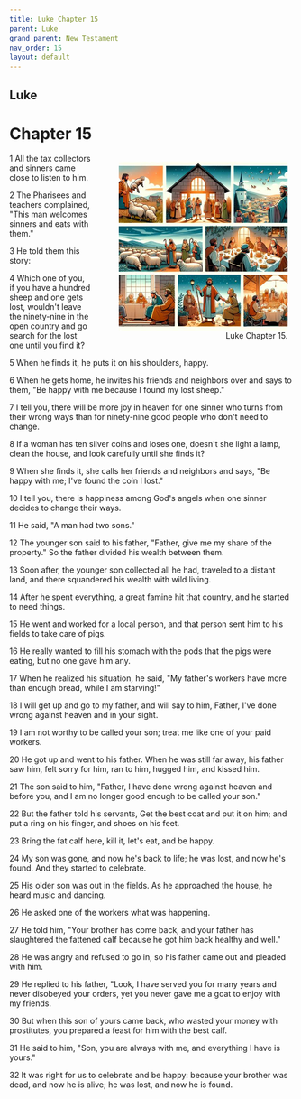 ```yaml
---
title: Luke Chapter 15
parent: Luke
grand_parent: New Testament
nav_order: 15
layout: default
---
```


## Luke

# Chapter 15

<figure style="float: right; margin-right: 10px;">
    <img src="/assets/Image/Luke/500/15.jpg" alt="Luke Chapter 15" style="width: 300px; height: 300px; float: right;padding-left: 10px;"/>
    <figcaption style="clear: both;text-align: right;">Luke Chapter 15.</figcaption>
</figure>
1 All the tax collectors and sinners came close to listen to him.

2 The Pharisees and teachers complained, "This man welcomes sinners and eats with them."

3 He told them this story:

4 Which one of you, if you have a hundred sheep and one gets lost, wouldn't leave the ninety-nine in the open country and go search for the lost one until you find it?

5 When he finds it, he puts it on his shoulders, happy.

6 When he gets home, he invites his friends and neighbors over and says to them, "Be happy with me because I found my lost sheep."

7 I tell you, there will be more joy in heaven for one sinner who turns from their wrong ways than for ninety-nine good people who don't need to change.

8 If a woman has ten silver coins and loses one, doesn't she light a lamp, clean the house, and look carefully until she finds it?

9 When she finds it, she calls her friends and neighbors and says, "Be happy with me; I've found the coin I lost."

10 I tell you, there is happiness among God's angels when one sinner decides to change their ways.

11 He said, "A man had two sons."

12 The younger son said to his father, "Father, give me my share of the property." So the father divided his wealth between them.

13 Soon after, the younger son collected all he had, traveled to a distant land, and there squandered his wealth with wild living.

14 After he spent everything, a great famine hit that country, and he started to need things.

15 He went and worked for a local person, and that person sent him to his fields to take care of pigs.

16 He really wanted to fill his stomach with the pods that the pigs were eating, but no one gave him any.

17 When he realized his situation, he said, "My father's workers have more than enough bread, while I am starving!"

18 I will get up and go to my father, and will say to him, Father, I've done wrong against heaven and in your sight.

19 I am not worthy to be called your son; treat me like one of your paid workers.

20 He got up and went to his father. When he was still far away, his father saw him, felt sorry for him, ran to him, hugged him, and kissed him.

21 The son said to him, "Father, I have done wrong against heaven and before you, and I am no longer good enough to be called your son."

22 But the father told his servants, Get the best coat and put it on him; and put a ring on his finger, and shoes on his feet.

23 Bring the fat calf here, kill it, let's eat, and be happy.

24 My son was gone, and now he's back to life; he was lost, and now he's found. And they started to celebrate.

25 His older son was out in the fields. As he approached the house, he heard music and dancing.

26 He asked one of the workers what was happening.

27 He told him, "Your brother has come back, and your father has slaughtered the fattened calf because he got him back healthy and well."

28 He was angry and refused to go in, so his father came out and pleaded with him.

29 He replied to his father, "Look, I have served you for many years and never disobeyed your orders, yet you never gave me a goat to enjoy with my friends.

30 But when this son of yours came back, who wasted your money with prostitutes, you prepared a feast for him with the best calf.

31 He said to him, "Son, you are always with me, and everything I have is yours."

32 It was right for us to celebrate and be happy: because your brother was dead, and now he is alive; he was lost, and now he is found.


